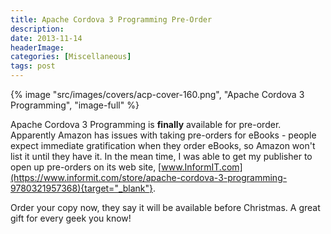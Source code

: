 ```yaml
---
title: Apache Cordova 3 Programming Pre-Order
description: 
date: 2013-11-14
headerImage: 
categories: [Miscellaneous]
tags: post
---
```


{% image "src/images/covers/acp-cover-160.png", "Apache Cordova 3 Programming", "image-full" %}

Apache Cordova 3 Programming is **finally** available for pre-order. Apparently Amazon has issues with taking pre-orders for eBooks - people expect immediate gratification when they order eBooks, so Amazon won't list it until they have it. In the mean time, I was able to get my publisher to open up pre-orders on its web site, [www.InformIT.com](https://www.informit.com/store/apache-cordova-3-programming-9780321957368){target="_blank"}.

Order your copy now, they say it will be available before Christmas. A great gift for every geek you know!